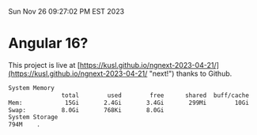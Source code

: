 Sun Nov 26 09:27:02 PM EST 2023

# Angular 16?


This project is live at [https://kusl.github.io/ngnext-2023-04-21/](https://kusl.github.io/ngnext-2023-04-21/ "next!") thanks to Github.

```bash
System Memory
               total        used        free      shared  buff/cache   available
Mem:            15Gi       2.4Gi       3.4Gi       299Mi        10Gi        12Gi
Swap:          8.0Gi       768Ki       8.0Gi
System Storage
794M	.
```
```bash
